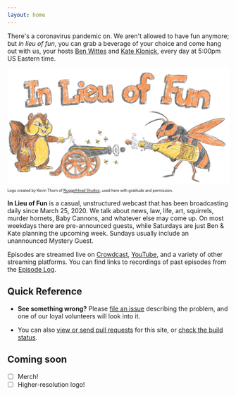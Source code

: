 ```yaml
---
layout: home
---
```


There's a coronavirus pandemic on. We aren't allowed to have fun anymore; but
*in lieu of fun*, you can grab a beverage of your choice and come hang out with
us, your hosts [Ben Wittes][ben] and [Kate Klonick][kate], every day at 5:00pm
US Eastern time.

![In Lieu of Fun Logo](/assets/ilof-logo.jpg)
<span style="font-size: 60%">Logo created by Kevin Thorn of
[NuggetHead Studioz](https://nuggethead.net/), used here with gratitude and
permission.</span>

**In Lieu of Fun** is a casual, unstructured webcast that has been broadcasting
daily since March 25, 2020.  We talk about news, law, life, art, squirrels,
murder hornets, Baby Cannons, and whatever else may come up. On most weekdays
there are pre-announced guests, while Saturdays are just Ben & Kate planning
the upcoming week. Sundays usually include an unannounced Mystery Guest.

Episodes are streamed live on [Crowdcast](https://www.crowdcast.io/lawfareblog),
[YouTube][yt], and a variety of other streaming platforms. You can find links
to recordings of past episodes from the [Episode Log](episodes.html).

## Quick Reference

- **See something wrong?** Please [file an issue](http://issues.inlieuof.fun/new)
  describing the problem, and one of our loyal volunteers will look into it.

- You can also [view or send pull requests](http://site.inlieuof.fun) for this
  site, or [check the build status](http://build.inlieuof.fun).

## Coming soon

- [ ] Merch!
- [ ] Higher-resolution logo!

[ben]: https://twitter.com/benjaminwittes
[kate]: https://twitter.com/klonick
[yt]: https://www.youtube.com/channel/UC8lKFNnYE1War3a41Q41fMw
